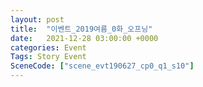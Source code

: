 ```yaml
---
layout: post
title:  "이벤트_2019여름_0화_오프닝"
date:   2021-12-28 03:00:00 +0000
categories: Event
Tags: Story Event
SceneCode: ["scene_evt190627_cp0_q1_s10"]
---
```

